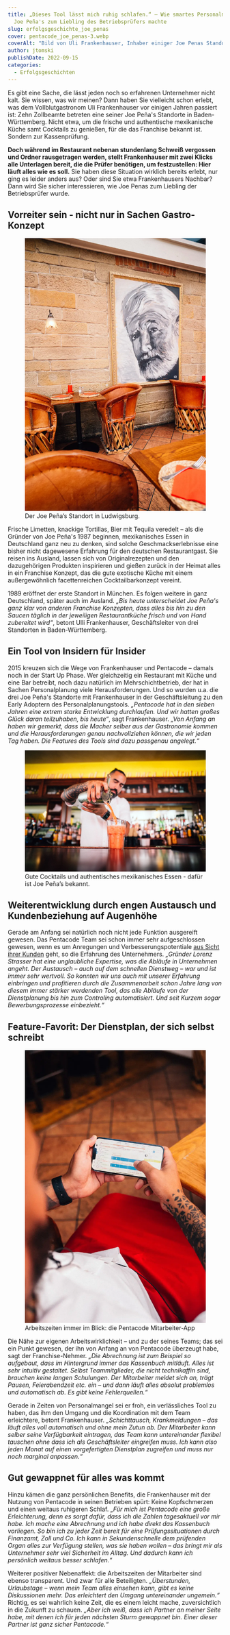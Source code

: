 ```yaml
---
title: „Dieses Tool lässt mich ruhig schlafen.“ – Wie smartes Personalmanagement
  Joe Peña's zum Liebling des Betriebsprüfers machte
slug: erfolgsgeschichte_joe_penas
cover: pentacode_joe_penas-3.webp
coverAlt: "Bild von Uli Frankenhauser, Inhaber einiger Joe Penas Standorte"
author: jtomski
publishDate: 2022-09-15
categories:
  - Erfolgsgeschichten
---
```


Es gibt eine Sache, die lässt jeden noch so erfahrenen Unternehmer nicht kalt.
Sie wissen, was wir meinen? Dann haben Sie vielleicht schon erlebt, was dem
Vollblutgastronom Uli Frankenhauser vor einigen Jahren passiert ist: Zehn
Zollbeamte betreten eine seiner Joe Peña's Standorte in Baden-Württemberg. Nicht
etwa, um die frische und authentische mexikanische Küche samt Cocktails zu
genießen, für die das Franchise bekannt ist. Sondern zur Kassenprüfung.

**Doch während im Restaurant nebenan stundenlang Schweiß vergossen und Ordner
rausgetragen werden, stellt Frankenhauser mit zwei Klicks alle Unterlagen
bereit, die die Prüfer benötigen, um festzustellen: Hier läuft alles wie es
soll.** Sie haben diese Situation wirklich bereits erlebt, nur ging es leider
anders aus? Oder sind Sie etwa Frankenhausers Nachbar? Dann wird Sie sicher
interessieren, wie Joe Penas zum Liebling der Betriebsprüfer wurde.

## Vorreiter sein - nicht nur in Sachen Gastro-Konzept

<figure class="float right width-40pc">
  <img src="pentacode_joe_penas-20.webp" alt="Blick auf Gastronomie Interieur, Stühle und Tische. An der Wand: ein Bild von Hemingway.">
  <figcaption>Der Joe Peña’s Standort in Ludwigsburg.</figcaption>
</figure>

Frische Limetten, knackige Tortillas, Bier mit Tequila veredelt – als die
Gründer von Joe Peña's 1987 beginnen, mexikanisches Essen in Deutschland ganz
neu zu denken, sind solche Geschmackserlebnisse eine bisher nicht dagewesene
Erfahrung für den deutschen Restaurantgast. Sie reisen ins Ausland, lassen sich
von Originalrezepten und den dazugehörigen Produkten inspirieren und gießen
zurück in der Heimat alles in ein Franchise Konzept, das die gute exotische
Küche mit einem außergewöhnlich facettenreichen Cocktailbarkonzept vereint.

1989 eröffnet der erste Standort in München. Es folgen weitere in ganz
Deutschland, später auch im Ausland. <cite>„Bis heute unterscheidet Joe Peña's ganz
klar von anderen Franchise Konzepten, dass alles bis hin zu den Saucen täglich
in der jeweiligen Restaurantküche frisch und von Hand zubereitet wird“</cite>, betont
Ulli Frankenhauser, Geschäftsleiter von drei Standorten in Baden-Württemberg.

## Ein Tool von Insidern für Insider

2015 kreuzen sich die Wege von Frankenhauser und Pentacode – damals noch in der
Start Up Phase. Wer gleichzeitig ein Restaurant mit Küche und eine Bar betreibt,
noch dazu natürlich im Mehrschichtbetrieb, der hat in Sachen Personalplanung
viele Herausforderungen. Und so wurden u.a. die drei Joe Peña's Standorte mit
Frankenhauser in der Geschäftsleitung zu den Early Adoptern des
Personalplanungstools. <cite>„Pentacode hat in den sieben Jahren eine extrem starke
Entwicklung durchlaufen. Und wir hatten großes Glück daran teilzuhaben, bis
heute“</cite>, sagt Frankenhauser. <cite>„Von Anfang an haben wir gemerkt, dass die Macher
selber aus der Gastronomie kommen und die Herausforderungen genau nachvollziehen
können, die wir jeden Tag haben. Die Features des Tools sind dazu passgenau
angelegt.“</cite>

<figure class="">
  <img src="pentacode_joe_penas-25.webp" alt="Barmann schüttet orangefarbenen Drink aus einem Shaker ins Cocktailglas">
  <figcaption>Gute Cocktails und authentisches mexikanisches Essen - dafür ist Joe Peña’s bekannt.</figcaption>
</figure>

## Weiterentwicklung durch engen Austausch und Kundenbeziehung auf Augenhöhe

Gerade am Anfang sei natürlich noch nicht jede Funktion ausgereift gewesen. Das
Pentacode Team sei schon immer sehr aufgeschlossen gewesen, wenn es um
Anregungen und Verbesserungspotentiale [aus Sicht ihrer
Kunden](../interview_chefentwickler/) geht, so die Erfahrung des Unternehmers.
<cite>„Gründer Lorenz Strasser hat eine unglaubliche Expertise, was die Abläufe in
Unternehmen angeht. Der Austausch – auch auf dem schnellen Dienstweg – war und
ist immer sehr wertvoll. So konnten wir uns auch mit unserer Erfahrung
einbringen und profitieren durch die Zusammenarbeit schon Jahre lang von diesem
immer stärker werdenden Tool, das alle Abläufe von der Dienstplanung bis hin zum
Controling automatisiert. Und seit Kurzem sogar Bewerbungsprozesse einbezieht.“</cite>

## Feature-Favorit: Der Dienstplan, der sich selbst schreibt

<figure class="float left width-30pc">
  <img src="pentacode_joe_penas-30.webp" alt="Schulterblick, Mann hält Handy quer und schaut in Pentacode App">
  <figcaption>Arbeitszeiten immer im Blick: die Pentacode Mitarbeiter-App</figcaption>
</figure>

Die Nähe zur eigenen Arbeitswirklichkeit – und zu der seines Teams; das sei ein
Punkt gewesen, der ihn von Anfang an von Pentacode überzeugt habe, sagt der
Franchise-Nehmer. <cite>„Die Abrechnung ist zum Beispiel so aufgebaut, dass im
Hintergrund immer das Kassenbuch mitläuft. Alles ist sehr intuitiv gestaltet.
Selbst Teammitglieder, die nicht technikaffin sind, brauchen keine langen
Schulungen. Der Mitarbeiter meldet sich an, trägt Pausen, Feierabendzeit etc.
ein – und dann läuft alles absolut problemlos und automatisch ab. Es gibt keine
Fehlerquellen.“</cite>

Gerade in Zeiten von Personalmangel sei er froh,
ein verlässliches Tool zu haben, das ihm den Umgang und die Koordination mit dem
Team erleichtere, betont Frankenhauser. <cite>„Schichttausch, Krankmeldungen – das
läuft alles voll automatisch und ohne mein Zutun ab. Der Mitarbeiter kann selber
seine Verfügbarkeit eintragen, das Team kann untereinander flexibel tauschen
ohne dass ich als Geschäftsleiter eingreifen muss. Ich kann also jeden Monat auf
einen vorgefertigten Dienstplan zugreifen und muss nur noch marginal anpassen.“</cite>

## Gut gewappnet für alles was kommt

Hinzu kämen die ganz persönlichen Benefits, die Frankenhauser mit der Nutzung
von Pentacode in seinen Betrieben spürt: Keine Kopfschmerzen und einen weitaus
ruhigeren Schlaf. <cite>„Für mich ist Pentacode eine große Erleichterung, denn es
sorgt dafür, dass ich die Zahlen tagesaktuell vor mir habe. Ich mache eine
Abrechnung und ich habe direkt das Kassenbuch vorliegen. So bin ich zu jeder
Zeit bereit für eine Prüfungssituationen durch Finanzamt, Zoll und Co. Ich kann
in Sekundenschnelle dem prüfenden Organ alles zur Verfügung stellen, was sie
haben wollen – das bringt mir als Unternehmer sehr viel Sicherheit im Alltag.
Und dadurch kann ich persönlich weitaus besser schlafen.“</cite>

Weiterer positiver Nebenaffekt: die Arbeitszeiten der Mitarbeiter sind ebenso
transparent. Und zwar für alle Beteiligten. <cite>„Überstunden, Urlaubstage – wenn
mein Team alles einsehen kann, gibt es keine Diskussionen mehr. Das erleichtert
den Umgang untereinander ungemein.“</cite> Richtig, es sei wahrlich keine Zeit, die es
einem leicht mache, zuversichtlich in die Zukunft zu schauen. <cite>„Aber ich weiß,
dass ich Partner an meiner Seite habe, mit denen ich für jeden nächsten Sturm
gewappnet bin. Einer dieser Partner ist ganz sicher Pentacode.“</cite>
